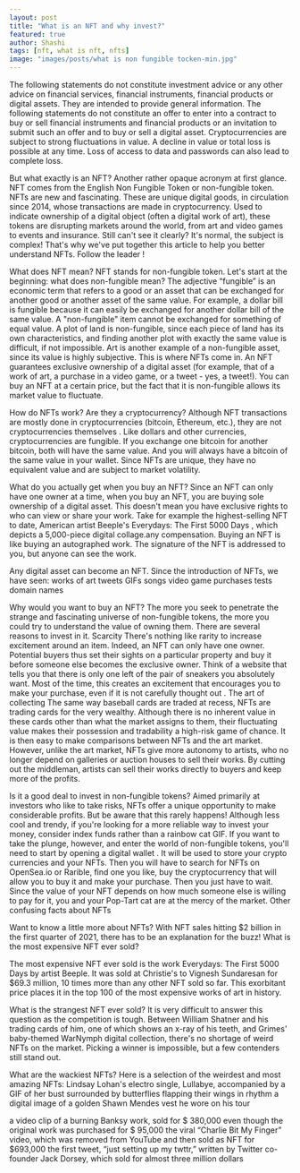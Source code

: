 ```yaml
---
layout: post
title: "What is an NFT and why invest?"
featured: true
author: Shashi
tags: [nft, what is nft, nfts]
image: "images/posts/what is non fungible tocken-min.jpg"
---
```



The following statements do not constitute investment advice or any other advice on financial services, financial instruments, financial products or digital assets. They are intended to provide general information. The following statements do not constitute an offer to enter into a contract to buy or sell financial instruments and financial products or an invitation to submit such an offer and to buy or sell a digital asset. Cryptocurrencies are subject to strong fluctuations in value. A decline in value or total loss is possible at any time. Loss of access to data and passwords can also lead to complete loss.

But what exactly is an NFT? Another rather opaque acronym at first glance. NFT comes from the English Non Fungible Token or non-fungible token.  
NFTs are new and fascinating. These are unique digital goods, in circulation since 2014, whose transactions are made in cryptocurrency. Used to indicate ownership of a digital object (often a digital work of art), these tokens are disrupting markets around the world, from art and video games to events and insurance.
Still can't see it clearly? It's normal, the subject is complex! That's why we've put together this article to help you better understand NFTs. Follow the leader !

What does NFT mean?
NFT stands for non-fungible token. Let's start at the beginning: what does non-fungible mean? The adjective “fungible” is an economic term that refers to a good or an asset that can be exchanged for another good or another asset of the same value. For example, a dollar bill is fungible because it can easily be exchanged for another dollar bill of the same value.
A "non-fungible" item cannot be exchanged for something of equal value. A plot of land is non-fungible, since each piece of land has its own characteristics, and finding another plot with exactly the same value is difficult, if not impossible. Art is another example of a non-fungible asset, since its value is highly subjective. This is where NFTs come in.
An NFT guarantees exclusive ownership of a digital asset (for example, that of a work of art, a purchase in a video game, or a tweet - yes, a tweet!). You can buy an NFT at a certain price, but the fact that it is non-fungible allows its market value to fluctuate.

How do NFTs work? Are they a cryptocurrency?
Although NFT transactions are mostly done in cryptocurrencies (bitcoin, Ethereum, etc.), they are not cryptocurrencies themselves . Like dollars and other currencies, cryptocurrencies are fungible. If you exchange one bitcoin for another bitcoin, both will have the same value. And you will always have a bitcoin of the same value in your wallet. Since NFTs are unique, they have no equivalent value and are subject to market volatility.

What do you actually get when you buy an NFT?
Since an NFT can only have one owner at a time, when you buy an NFT, you are buying sole ownership of a digital asset. This doesn't mean you have exclusive rights to who can view or share your work.
Take for example the highest-selling NFT to date, American artist Beeple's Everydays: The First 5000 Days , which depicts a 5,000-piece digital collage.any compensation. Buying an NFT is like buying an autographed work. The signature of the NFT is addressed to you, but anyone can see the work.

Any digital asset can become an NFT. Since the introduction of NFTs, we have seen:
works of art
tweets
GIFs
songs
video game purchases
tests
domain names

Why would you want to buy an NFT?
The more you seek to penetrate the strange and fascinating universe of non-fungible tokens, the more you could try to understand the value of owning them. There are several reasons to invest in it.
Scarcity
There's nothing like rarity to increase excitement around an item. Indeed, an NFT can only have one owner. Potential buyers thus set their sights on a particular property and buy it before someone else becomes the exclusive owner.
Think of a website that tells you that there is only one left of the pair of sneakers you absolutely want. Most of the time, this creates an excitement that encourages you to make your purchase, even if it is not carefully thought out .
The art of collecting
The same way baseball cards are traded at recess, NFTs are trading cards for the very wealthy. Although there is no inherent value in these cards other than what the market assigns to them, their fluctuating value makes their possession and tradability a high-risk game of chance. It is then easy to make comparisons between NFTs and the art market.
However, unlike the art market, NFTs give more autonomy to artists, who no longer depend on galleries or auction houses to sell their works. By cutting out the middleman, artists can sell their works directly to buyers and keep more of the profits.

Is it a good deal to invest in non-fungible tokens?
Aimed primarily at investors who like to take risks, NFTs offer a unique opportunity to make considerable profits. But be aware that this rarely happens! Although less cool and trendy, if you're looking for a more reliable way to invest your money, consider index funds rather than a rainbow cat GIF.
If you want to take the plunge, however, and enter the world of non-fungible tokens, you'll need to start by opening a digital wallet . It will be used to store your crypto currencies and your NFTs. Then you will have to search for NFTs on OpenSea.io or Rarible, find one you like, buy the cryptocurrency that will allow you to buy it and make your purchase.
Then you just have to wait. Since the value of your NFT depends on how much someone else is willing to pay for it, you and your Pop-Tart cat are at the mercy of the market.
Other confusing facts about NFTs

Want to know a little more about NFTs? With NFT sales hitting $2 billion in the first quarter of 2021, there has to be an explanation for the buzz!
What is the most expensive NFT ever sold?

The most expensive NFT ever sold is the work Everydays: The First 5000 Days by artist Beeple. It was sold at Christie's to Vignesh Sundaresan for $69.3 million, 10 times more than any other NFT sold so far. This exorbitant price places it in the top 100 of the most expensive works of art in history.

What is the strangest NFT ever sold?
It is very difficult to answer this question as the competition is tough. Between William Shatner and his trading cards of him, one of which shows an x-ray of his teeth, and Grimes' baby-themed WarNymph digital collection, there's no shortage of weird NFTs on the market. Picking a winner is impossible, but a few contenders still stand out.

What are the wackiest NFTs?
Here is a selection of the weirdest and most amazing NFTs:
Lindsay Lohan's electro single, Lullabye, accompanied by a GIF of her bust surrounded by butterflies flapping their wings in rhythm
a digital image of a golden Shawn Mendes vest he wore on his tour

a video clip of a burning Banksy work, sold for $ 380,000 even though the original work was purchased for $ 95,000
the viral “Charlie Bit My Finger” video, which was removed from YouTube and then sold as NFT for $693,000
the first tweet, “just setting up my twttr,” written by Twitter co-founder Jack Dorsey, which sold for almost three million dollars

